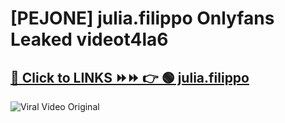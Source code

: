 
 # [PEJONE] julia.filippo Onlyfans Leaked videot4la6

## <h2><a href="https://clipsfans.com/julia.filippo&ref=git">🔗 Click to LINKS ⏩⏩ 👉 🟢 julia.filippo </a></h2>

<a href="https://clipsfans.com/julia.filippo&ref=git" rel="nofollow" data-target="animated-image.originalLink"><img src="https://i.ibb.co.com/xMMVF88/686577567.gif" alt="Viral Video Original" style="max-width: 100%; display: inline-block;" data-target="animated-image.originalImage"></a>

